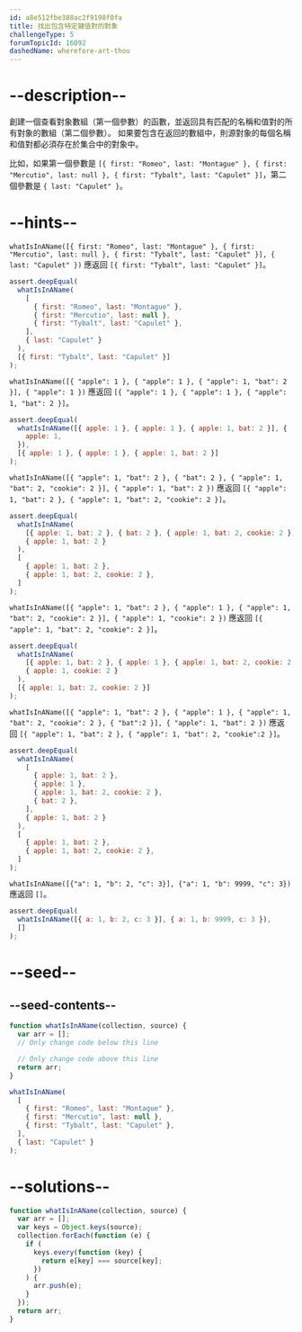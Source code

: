 ```yaml
---
id: a8e512fbe388ac2f9198f0fa
title: 找出包含特定鍵值對的對象
challengeType: 5
forumTopicId: 16092
dashedName: wherefore-art-thou
---
```


# --description--

創建一個查看對象數組（第一個參數）的函數，並返回具有匹配的名稱和值對的所有對象的數組（第二個參數）。 如果要包含在返回的數組中，則源對象的每個名稱和值對都必須存在於集合中的對象中。

比如，如果第一個參數是 `[{ first: "Romeo", last: "Montague" }, { first: "Mercutio", last: null }, { first: "Tybalt", last: "Capulet" }]`，第二個參數是 `{ last: "Capulet" }`。

# --hints--

`whatIsInAName([{ first: "Romeo", last: "Montague" }, { first: "Mercutio", last: null }, { first: "Tybalt", last: "Capulet" }], { last: "Capulet" })` 應返回 `[{ first: "Tybalt", last: "Capulet" }]`。

```js
assert.deepEqual(
  whatIsInAName(
    [
      { first: "Romeo", last: "Montague" },
      { first: "Mercutio", last: null },
      { first: "Tybalt", last: "Capulet" },
    ],
    { last: "Capulet" }
  ),
  [{ first: "Tybalt", last: "Capulet" }]
);
```

`whatIsInAName([{ "apple": 1 }, { "apple": 1 }, { "apple": 1, "bat": 2 }], { "apple": 1 })` 應返回 `[{ "apple": 1 }, { "apple": 1 }, { "apple": 1, "bat": 2 }]`。

```js
assert.deepEqual(
  whatIsInAName([{ apple: 1 }, { apple: 1 }, { apple: 1, bat: 2 }], {
    apple: 1,
  }),
  [{ apple: 1 }, { apple: 1 }, { apple: 1, bat: 2 }]
);
```

`whatIsInAName([{ "apple": 1, "bat": 2 }, { "bat": 2 }, { "apple": 1, "bat": 2, "cookie": 2 }], { "apple": 1, "bat": 2 })` 應返回 `[{ "apple": 1, "bat": 2 }, { "apple": 1, "bat": 2, "cookie": 2 }]`。

```js
assert.deepEqual(
  whatIsInAName(
    [{ apple: 1, bat: 2 }, { bat: 2 }, { apple: 1, bat: 2, cookie: 2 }],
    { apple: 1, bat: 2 }
  ),
  [
    { apple: 1, bat: 2 },
    { apple: 1, bat: 2, cookie: 2 },
  ]
);
```

`whatIsInAName([{ "apple": 1, "bat": 2 }, { "apple": 1 }, { "apple": 1, "bat": 2, "cookie": 2 }], { "apple": 1, "cookie": 2 })` 應返回 `[{ "apple": 1, "bat": 2, "cookie": 2 }]`。

```js
assert.deepEqual(
  whatIsInAName(
    [{ apple: 1, bat: 2 }, { apple: 1 }, { apple: 1, bat: 2, cookie: 2 }],
    { apple: 1, cookie: 2 }
  ),
  [{ apple: 1, bat: 2, cookie: 2 }]
);
```

`whatIsInAName([{ "apple": 1, "bat": 2 }, { "apple": 1 }, { "apple": 1, "bat": 2, "cookie": 2 }, { "bat":2 }], { "apple": 1, "bat": 2 })` 應返回 `[{ "apple": 1, "bat": 2 }, { "apple": 1, "bat": 2, "cookie":2 }]`。

```js
assert.deepEqual(
  whatIsInAName(
    [
      { apple: 1, bat: 2 },
      { apple: 1 },
      { apple: 1, bat: 2, cookie: 2 },
      { bat: 2 },
    ],
    { apple: 1, bat: 2 }
  ),
  [
    { apple: 1, bat: 2 },
    { apple: 1, bat: 2, cookie: 2 },
  ]
);
```

`whatIsInAName([{"a": 1, "b": 2, "c": 3}], {"a": 1, "b": 9999, "c": 3})` 應返回 `[]`。

```js
assert.deepEqual(
  whatIsInAName([{ a: 1, b: 2, c: 3 }], { a: 1, b: 9999, c: 3 }),
  []
);
```

# --seed--

## --seed-contents--

```js
function whatIsInAName(collection, source) {
  var arr = [];
  // Only change code below this line

  // Only change code above this line
  return arr;
}

whatIsInAName(
  [
    { first: "Romeo", last: "Montague" },
    { first: "Mercutio", last: null },
    { first: "Tybalt", last: "Capulet" },
  ],
  { last: "Capulet" }
);
```

# --solutions--

```js
function whatIsInAName(collection, source) {
  var arr = [];
  var keys = Object.keys(source);
  collection.forEach(function (e) {
    if (
      keys.every(function (key) {
        return e[key] === source[key];
      })
    ) {
      arr.push(e);
    }
  });
  return arr;
}
```
